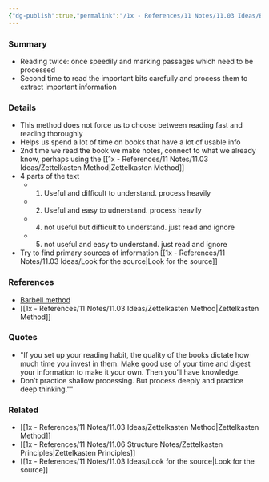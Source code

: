 ```yaml
---
{"dg-publish":true,"permalink":"/1x - References/11 Notes/11.03 Ideas/Barbell Method of reading/","title":"Barbell Method of reading","created":"2022-11-06T09:50:42.000+03:00","updated":"2024-02-14T20:18:35.803+03:00"}
---
```



### Summary
- Reading twice: once speedily and marking passages which need to be processed
- Second time to read the important bits carefully and process them to extract important information

### Details
- This method does not force us to choose between reading fast and reading thoroughly
- Helps us spend a lot of time on books that have a lot of usable info 
- 2nd time we read the book we make notes, connect to what we already know, perhaps using the [[1x - References/11 Notes/11.03 Ideas/Zettelkasten Method\|Zettelkasten Method]]
- 4 parts of the text
	- 1.  Useful and difficult to understand. process heavily
	- 2. Useful and easy to udnerstand. process heavily
	- 4. not useful but difficult to understand. just read and ignore
	- 5. not useful and easy to understand. just read and ignore
- Try to find primary sources of information [[1x - References/11 Notes/11.03 Ideas/Look for the source\|Look for the source]]

### References
- [Barbell method](https://zettelkasten.de/posts/barbell-method-reading/)
- [[1x - References/11 Notes/11.03 Ideas/Zettelkasten Method\|Zettelkasten Method]]

### Quotes
- "If you set up your reading habit, the quality of the books dictate how much time you invest in them. Make good use of your time and digest your information to make it your own. Then you’ll have knowledge. 
- Don’t practice shallow processing. But process deeply and practice deep thinking.""

### Related
- [[1x - References/11 Notes/11.03 Ideas/Zettelkasten Method\|Zettelkasten Method]]
- [[1x - References/11 Notes/11.06 Structure Notes/Zettelkasten Principles\|Zettelkasten Principles]]
- [[1x - References/11 Notes/11.03 Ideas/Look for the source\|Look for the source]]